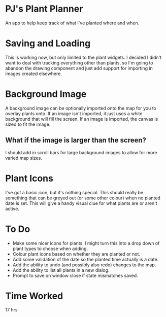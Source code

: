 # PJ's Plant Planner

An app to help keep track of what I've planted where and when.

# Saving and Loading

This is working now, but only limited to the plant widgets. I decided I didn't want to deal with
tracking everything other than plants, so I'm going to abandon the drawing component
and just add support for importing in images created elsewhere.

# Background Image

A background image can be optionally imported onto the map for you to overlay plants onto.
If an image isn't imported, it just uses a white background that will fill the screen. If
an image is imported, the canvas is sized to fit the image.

## What if the image is larger than the screen?

I should add in scroll bars for large background images to allow for more varied map sizes.

# Plant Icons

I've got a basic icon, but it's nothing special. This should really be something that
can be greyed out (or some other colour)  when no planted date is set. This will give a
handy visual clue for what plants are or aren't active.

# To Do

- Make some nicer icons for plants. I might turn this into a drop down of plant types to
choose when adding.
- Colour plant icons based on whether they are planted or not.
- Add some validation of the date so the planted time actually is a date.
- Add the ability to undo (and possibly also redo) changes to the map.
- Add the ability to list all plants in a new dialog.
- Prompt to save on window close if state mismatches saved.

# Time Worked

17 hrs

